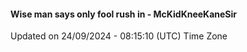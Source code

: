 #### Wise man says only fool rush in - McKidKneeKaneSir
Updated on 24/09/2024 - 08:15:10 (UTC) Time Zone
